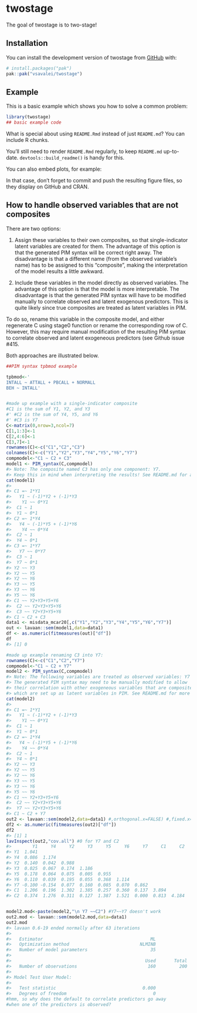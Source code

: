 
<!-- README.md is generated from README.Rmd. Please edit that file -->

# twostage

<!-- badges: start -->
<!-- badges: end -->

The goal of twostage is to two-stage!

## Installation

You can install the development version of twostage from
[GitHub](https://github.com/) with:

``` r
# install.packages("pak")
pak::pak("vsavalei/twostage")
```

## Example

This is a basic example which shows you how to solve a common problem:

``` r
library(twostage)
## basic example code
```

What is special about using `README.Rmd` instead of just `README.md`?
You can include R chunks.

You’ll still need to render `README.Rmd` regularly, to keep `README.md`
up-to-date. `devtools::build_readme()` is handy for this.

You can also embed plots, for example:

In that case, don’t forget to commit and push the resulting figure
files, so they display on GitHub and CRAN.

## How to handle observed variables that are not composites

There are two options:

1)  Assign these variables to their own composites, so that
    single-indicator latent variables are created for them. The
    advantage of this option is that the generated PIM syntax will be
    correct right away. The disadvantage is that a different name (from
    the observed variable’s name) has to be assigned to this
    “composite”, making the interpretation of the model results a little
    awkward.

2)  Include these variables in the model directly as observed variables.
    The advantage of this option is that the model is more
    interpretable. The disadvantage is that the generated PIM syntax
    will have to be modified manually to correlate observed and latent
    exogenous predictors. This is quite likely since true composites are
    treated as latent variables in PIM.

To do so, rename this variable in the composite model, and either
regenerate C using stage0 function or rename the corresponding row of C.
However, this may require manual modification of the resulting PIM
syntax to correlate observed and latent exogeneous predictors (see
Github issue \#415.

Both approaches are illustrated below.

``` r
##PIM syntax tpbmod example

tpbmod<-'
INTALL ~ ATTALL + PBCALL + NORMALL
BEH ~ INTALL'


#made up example with a single-indicator composite
#C1 is the sum of Y1, Y2, and Y3
#' #C2 is the sum of Y4, Y5, and Y6
#' #C3 is Y7
C<-matrix(0,nrow=3,ncol=7)
C[1,1:3]<-1
C[2,4:6]<-1
C[3,7]<-1
rownames(C)<-c("C1","C2","C3")
colnames(C)<-c("Y1","Y2","Y3","Y4","Y5","Y6","Y7")
compmodel<-"C1 ~ C2 + C3"
model1 <- PIM_syntax(C,compmodel)
#> Note: The composite named C3 has only one component: Y7. 
#> Keep this in mind when interpreting the results! See README.md for alternatives.
cat(model1)
#> 
#> C1 =~ 1*Y1
#>   Y1 ~ (-1)*Y2 + (-1)*Y3
#>    Y1 ~~ 0*Y1 
#>  C1 ~ 1  
#>  Y1 ~ 0*1
#> C2 =~ 1*Y4
#>   Y4 ~ (-1)*Y5 + (-1)*Y6
#>    Y4 ~~ 0*Y4 
#>  C2 ~ 1  
#>  Y4 ~ 0*1
#> C3 =~ 1*Y7
#>   Y7 ~~ 0*Y7 
#>  C3 ~ 1  
#>  Y7 ~ 0*1
#> Y2 ~~ Y3
#> Y2 ~~ Y5
#> Y2 ~~ Y6
#> Y3 ~~ Y5
#> Y3 ~~ Y6
#> Y5 ~~ Y6 
#> C1 ~~ Y2+Y3+Y5+Y6 
#>  C2 ~~ Y2+Y3+Y5+Y6 
#>  C3 ~~ Y2+Y3+Y5+Y6
#> C1 ~ C2 + C3
data1 <- misdata_mcar20[,c("Y1","Y2","Y3","Y4","Y5","Y6","Y7")]
out <- lavaan::sem(model1,data=data1)
df <- as.numeric(fitmeasures(out)["df"])
df
#> [1] 0

#made up example renaming C3 into Y7:
rownames(C)<-c("C1","C2","Y7")
compmodel<-"C1 ~ C2 + Y7"
model2 <- PIM_syntax(C,compmodel)
#> Note: The following variables are treated as observed variables: Y7 
#> The generated PIM syntax may need to be manually modified to allow 
#> their correlation with other exogeneous variables that are composites, 
#> which are set up as latent variables in PIM. See README.md for more detail.
cat(model2)
#> 
#> C1 =~ 1*Y1
#>   Y1 ~ (-1)*Y2 + (-1)*Y3
#>    Y1 ~~ 0*Y1 
#>  C1 ~ 1  
#>  Y1 ~ 0*1
#> C2 =~ 1*Y4
#>   Y4 ~ (-1)*Y5 + (-1)*Y6
#>    Y4 ~~ 0*Y4 
#>  C2 ~ 1  
#>  Y4 ~ 0*1
#> Y2 ~~ Y3
#> Y2 ~~ Y5
#> Y2 ~~ Y6
#> Y3 ~~ Y5
#> Y3 ~~ Y6
#> Y5 ~~ Y6 
#> C1 ~~ Y2+Y3+Y5+Y6 
#>  C2 ~~ Y2+Y3+Y5+Y6 
#>  Y7 ~~ Y2+Y3+Y5+Y6
#> C1 ~ C2 + Y7
out2 <- lavaan::sem(model2,data=data1) #,orthogonal.x=FALSE) #,fixed.x=FALSE,missing="ML")
df2 <- as.numeric(fitmeasures(out2)["df"])
df2
#> [1] 1
lavInspect(out2,"cov.all") #0 for Y7 and C2
#>        Y1     Y4     Y2     Y3     Y5     Y6     Y7     C1     C2
#> Y1  1.041                                                        
#> Y4  0.086  1.174                                                 
#> Y2  0.140  0.042  0.988                                          
#> Y3  0.025  0.067  0.174  1.186                                   
#> Y5  0.178  0.064  0.075  0.005  0.955                            
#> Y6  0.110  0.039  0.195  0.055  0.368  1.114                     
#> Y7 -0.100 -0.154  0.077  0.160  0.085  0.070  0.862              
#> C1  1.206  0.196  1.302  1.385  0.257  0.360  0.137  3.894       
#> C2  0.374  1.276  0.311  0.127  1.387  1.521  0.000  0.813  4.184


model2.mod<-paste(model2,"\n Y7 ~~C2") #Y7~~Y7 doesn't work
out2.mod <- lavaan::sem(model2.mod,data=data1)
out2.mod
#> lavaan 0.6-19 ended normally after 63 iterations
#> 
#>   Estimator                                         ML
#>   Optimization method                           NLMINB
#>   Number of model parameters                        35
#> 
#>                                                   Used       Total
#>   Number of observations                           160         200
#> 
#> Model Test User Model:
#>                                                       
#>   Test statistic                                 0.000
#>   Degrees of freedom                                 0
#hmm, so why does the default to correlate predictors go away
#when one of the predictors is observed?
```
